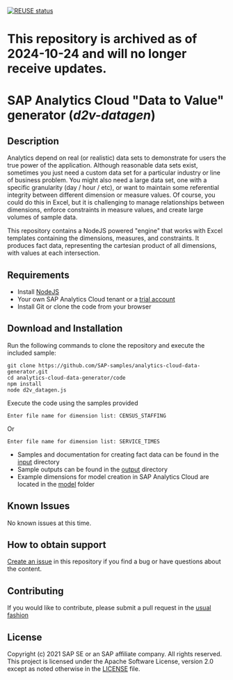 [![REUSE status](https://api.reuse.software/badge/github.com/SAP-samples/analytics-cloud-data-generator)](https://api.reuse.software/info/github.com/SAP-samples/analytics-cloud-data-generator)

# This repository is archived as of 2024-10-24 and will no longer receive updates.

# SAP Analytics Cloud "Data to Value" generator (*d2v-datagen*)

## Description

 Analytics depend on real (or realistic) data sets to demonstrate for users the true power of the application. Although reasonable data sets exist, sometimes you just need a custom data set for a particular industry or line of business problem. You might also need a large data set, one with a specific granularity (day / hour / etc), or want to maintain some referential integrity between different dimension or measure values. Of course, you could do this in Excel, but it is challenging to manage relationships between dimensions, enforce constraints in measure values, and create large volumes of sample data. 

 This repository contains a NodeJS powered "engine" that works with Excel templates containing the dimensions, measures, and constraints. It produces fact data, representing the cartesian product of all dimensions, with values at each intersection. 

## Requirements

 - Install [NodeJS](https://nodejs.org/en/download/)
 - Your own SAP Analytics Cloud tenant or a [trial account](https://www.sap.com/products/cloud-analytics/trial.html)
 - Install Git or clone the code from your browser

## Download and Installation

 Run the following commands to clone the repository and execute the included sample:

``` 
git clone https://github.com/SAP-samples/analytics-cloud-data-generator.git
cd analytics-cloud-data-generator/code
npm install
node d2v_datagen.js
```

 Execute the code using the samples provided

```
Enter file name for dimension list: CENSUS_STAFFING
```

 Or

```
Enter file name for dimension list: SERVICE_TIMES
```

 - Samples and documentation for creating fact data can be found in the [input](/code/input/) directory
 - Sample outputs can be found in the [output](/code/output/) directory
 - Example dimensions for model creation in SAP Analytics Cloud are located in the [model](/code/model/) folder

## Known Issues

 No known issues at this time.

## How to obtain support

[Create an issue](https://github.com/SAP-samples/analytics-cloud-data-generator/issues) in this repository if you find a bug or have questions about the content.

## Contributing

If you would like to contribute, please submit a pull request in the [usual fashion](https://github.com/SAP-samples/analytics-cloud-data-generator/blob/main/CONTRIBUTING.md)

## License
Copyright (c) 2021 SAP SE or an SAP affiliate company. All rights reserved. This project is licensed under the Apache Software License, version 2.0 except as noted otherwise in the [LICENSE](LICENSES/Apache-2.0.txt) file.
